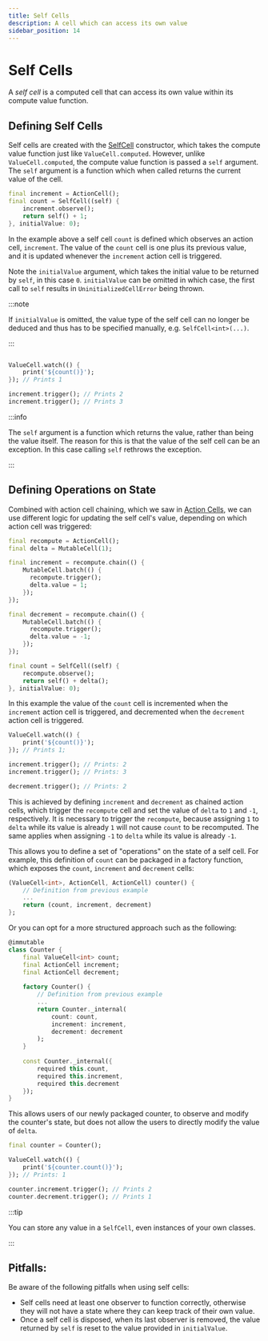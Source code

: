```yaml
---
title: Self Cells
description: A cell which can access its own value
sidebar_position: 14
---
```


# Self Cells

A *self cell* is a computed cell that can access its own value within
its compute value function. 

## Defining Self Cells

Self cells are created with the
[SelfCell](https://pub.dev/documentation/live_cells/latest/live_cells/SelfCell-class.html)
constructor, which takes the compute value function just like
`ValueCell.computed`. However, unlike `ValueCell.computed`, the
compute value function is passed a `self` argument. The `self`
argument is a function which when called returns the current value of
the cell.

```dart title="Self Cell Example"
final increment = ActionCell();
final count = SelfCell((self) {
    increment.observe();
    return self() + 1;
}, initialValue: 0);
```

In the example above a self cell `count` is defined which observes an
action cell, `increment`. The value of the `count` cell is one plus
its previous value, and it is updated whenever the `increment` action
cell is triggered.

Note the `initialValue` argument, which takes the initial value to be
returned by `self`, in this case `0`. `initialValue` can be omitted in
which case, the first call to `self` results in
`UninitializedCellError` being thrown.

:::note

If `initialValue` is omitted, the value type of the self cell can no
longer be deduced and thus has to be specified manually,
e.g. `SelfCell<int>(...)`.

:::

```dart

ValueCell.watch(() {
    print('${count()}');
}); // Prints 1

increment.trigger(); // Prints 2
increment.trigger(); // Prints 3

```

:::info

The `self` argument is a function which returns the value, rather than
being the value itself. The reason for this is that the value of the
self cell can be an exception. In this case calling `self` rethrows
the exception.

:::

## Defining Operations on State

Combined with action cell chaining, which we saw in [Action
Cells](action-cells), we can use different logic for updating the self
cell's value, depending on which action cell was triggered:

```dart
final recompute = ActionCell();
final delta = MutableCell(1);

final increment = recompute.chain(() {
    MutableCell.batch(() {
      recompute.trigger();
      delta.value = 1;
    });
});

final decrement = recompute.chain(() {
    MutableCell.batch(() {
      recompute.trigger();
      delta.value = -1;
    });
});

final count = SelfCell((self) {
    recompute.observe();
    return self() + delta();
}, initialValue: 0);
```

In this example the value of the `count` cell is incremented when the
`increment` action cell is triggered, and decremented when the
`decrement` action cell is triggered. 

```dart
ValueCell.watch(() {
    print('${count()}');
}); // Prints 1;

increment.trigger(); // Prints: 2
increment.trigger(); // Prints: 3

decrement.trigger(); // Prints: 2
```

This is achieved by defining `increment` and `decrement` as chained
action cells, which trigger the `recompute` cell and set the value of
`delta` to `1` and `-1`, respectively. It is necessary to trigger the
`recompute`, because assigning `1` to `delta` while its value is
already `1` will not cause `count` to be recomputed. The same applies
when assigning `-1` to `delta` while its value is already `-1`.

This allows you to define a set of "operations" on the state of a self
cell. For example, this definition of `count` can be packaged in a
factory function, which exposes the `count`, `increment` and
`decrement` cells:

```dart
(ValueCell<int>, ActionCell, ActionCell) counter() {
    // Definition from previous example
    ...
    return (count, increment, decrement)
};
```

Or you can opt for a more structured approach such as the following:

```dart
@immutable
class Counter {
    final ValueCell<int> count;
    final ActionCell increment;
    final ActionCell decrement;
    
    factory Counter() {
        // Definition from previous example
        ...
        return Counter._internal(
            count: count,
            increment: increment,
            decrement: decrement
        );
    }
    
    const Counter._internal({
        required this.count,
        required this.increment,
        required this.decrement
    });
}
```

This allows users of our newly packaged counter, to observe and modify
the counter's state, but does not allow the users to directly modify
the value of `delta`.

```dart
final counter = Counter();

ValueCell.watch(() {
    print('${counter.count()}');
}); // Prints: 1

counter.increment.trigger(); // Prints 2
counter.decrement.trigger(); // Prints 1
```

:::tip

You can store any value in a `SelfCell`, even instances of your own
classes.

:::

## Pitfalls:

Be aware of the following pitfalls when using self cells:

* Self cells need at least one observer to function correctly,
  otherwise they will not have a state where they can keep track of
  their own value.
* Once a self cell is disposed, when its last observer is removed, the
  value returned by `self` is reset to the value provided in
  `initialValue`.
